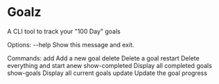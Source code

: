 # Goalz

  A CLI tool to track your "100 Day" goals

Options:
  --help  Show this message and exit.

Commands:
  add             Add a new goal
  delete          Delete a goal
  restart         Delete everything and start anew
  show-completed  Display all completed goals
  show-goals      Display all current goals
  update          Update the goal progress
